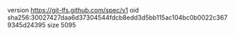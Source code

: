 version https://git-lfs.github.com/spec/v1
oid sha256:30027427daa6d37304544fdcb8edd3d5bb115ac104bc0b0022c3679345d24395
size 5095
